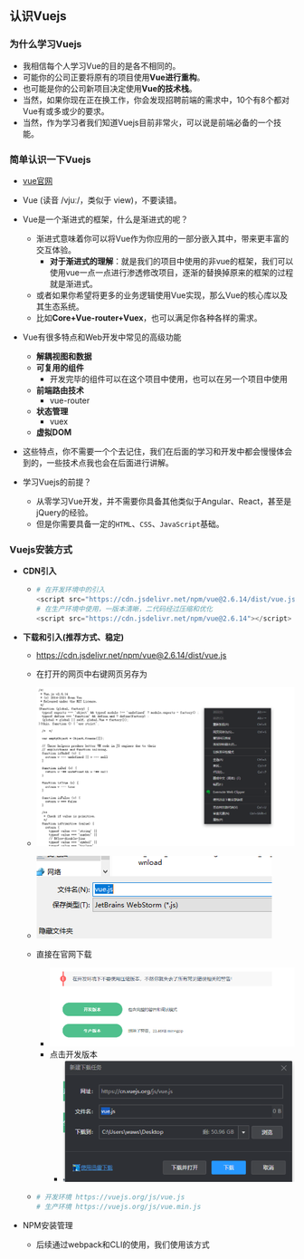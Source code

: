 ## 认识Vuejs

### 为什么学习Vuejs

- 我相信每个人学习Vue的目的是各不相同的。
- 可能你的公司正要将原有的项目使用**Vue进行重构**。
- 也可能是你的公司新项目决定使用**Vue的技术栈**。
- 当然，如果你现在正在换工作，你会发现招聘前端的需求中，10个有8个都对Vue有或多或少的要求。
- 当然，作为学习者我们知道Vuejs目前非常火，可以说是前端必备的一个技能。

### 简单认识一下Vuejs

- [vue官网](https://cn.vuejs.org/)

- Vue (读音 /vjuː/，类似于 view)，不要读错。
- Vue是一个渐进式的框架，什么是渐进式的呢？
  - 渐进式意味着你可以将Vue作为你应用的一部分嵌入其中，带来更丰富的交互体验。
    - **对于渐进式的理解**：就是我们的项目中使用的非vue的框架，我们可以使用vue一点一点进行渗透修改项目，逐渐的替换掉原来的框架的过程就是渐进式。
  - 或者如果你希望将更多的业务逻辑使用Vue实现，那么Vue的核心库以及其生态系统。
  - 比如**Core+Vue-router+Vuex**，也可以满足你各种各样的需求。
- Vue有很多特点和Web开发中常见的高级功能
  - **解耦视图和数据**
  - **可复用的组件**
    - 开发完毕的组件可以在这个项目中使用，也可以在另一个项目中使用
  - **前端路由技术**
    - vue-router
  - **状态管理**
    - vuex
  - **虚拟DOM**
- 这些特点，你不需要一个个去记住，我们在后面的学习和开发中都会慢慢体会到的，一些技术点我也会在后面进行讲解。
- 学习Vuejs的前提？
  - 从零学习Vue开发，并不需要你具备其他类似于Angular、React，甚至是jQuery的经验。
  - 但是你需要具备一定的`HTML`、`CSS`、`JavaScript`基础。

### Vuejs安装方式

- **CDN引入**

  - ```python
    # 在开发环境中的引入
    <script src="https://cdn.jsdelivr.net/npm/vue@2.6.14/dist/vue.js"></script>
    # 在生产环境中使用，一版本清晰，二代码经过压缩和优化
    <script src="https://cdn.jsdelivr.net/npm/vue@2.6.14"></script>
    ```

- **下载和引入(推荐方式、稳定)**

  - https://cdn.jsdelivr.net/npm/vue@2.6.14/dist/vue.js

  - 在打开的网页中右键网页另存为

  - ![2021-08-06_13-40-19](image/Snipaste_2021-08-06_13-40-19.png)

  - ![Snipaste_2021-08-06_13-41-02](image/Snipaste_2021-08-06_13-41-02.png)

  - 直接在官网下载

    - ![Snipaste_2021-08-06_13-45-12](image/Snipaste_2021-08-06_13-45-12.png)
    - 点击开发版本
      - ![Snipaste_2021-08-06_13-46-15](image/Snipaste_2021-08-06_13-46-15.png)

  - ```python
    # 开发环境 https://vuejs.org/js/vue.js 
    # 生产环境 https://vuejs.org/js/vue.min.js
    ```

- NPM安装管理

  - 后续通过webpack和CLI的使用，我们使用该方式